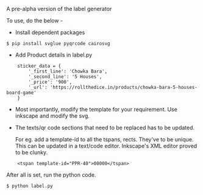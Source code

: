 A pre-alpha version of the label generator

To use, do the below -

 - Install dependent packages

```
$ pip install svglue pyqrcode cairosvg
```

 - Add Product details in label.py

```
    sticker_data = {
        '_first_line': 'Chowka Bara',
        '_second_line': '5 Houses',
        '_price': '900',
        '_url': 'https://rollthedice.in/products/chowka-bara-5-houses-board-game'
    }
```

 - Most importantly, modify the template for your requirement. Use inkscape and modify the svg.
 - The texts/qr code sections that need to be replaced has to be updated.

    For eg. add a template-id to all the tspans, rects. They've to be unique. This can be updated in a text/code editor. Inkscape's XML editor proved to be clunky.

```
    <tspan template-id="PPR-40">00000</tspan>
```

After all is set, run the python code.

```
$ python label.py
```
 